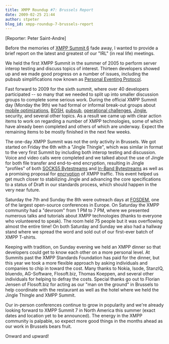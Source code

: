 ```yaml
---
title: XMPP Roundup #7: Brussels Report
date: 2009-02-25 21:44
author: stpeter
blog_id: xmpp-roundup-7-brussels-report
---
```


[Reporter: Peter Saint-Andre]

Before the memories of [XMPP Summit 6](http://xmpp.org/summit/summit6.shtml) fade away, I wanted to provide a brief report on the latest and greatest of our "IRL" (in real life) meetings.

We held the first XMPP Summit in the summer of 2005 to perform server interop testing and discuss topics of interest. Thirteen developers showed up and we made good progress on a number of issues, including the pubsub simplifications now known as [Personal Eventing Protocol](http://xmpp.org/extensions/xep-0163.html).

Fast forward to 2009 for the sixth summit, where over 40 developers participated -- so many that we needed to split up into smaller discussion groups to complete some serious work. During the official XMPP Summit day (Monday the 9th) we had formal or informal break-out groups about [mobile optimizations](http://mail.jabber.org/pipermail/mobile/2009-February/000061.html), [BOSH](http://mail.jabber.org/pipermail/bosh/2009-February/000146.html), [pubsub](http://mail.jabber.org/pipermail/pubsub/2009-February/000086.html), [operational challenges](http://mail.jabber.org/pipermail/operators/2009-February/000390.html), [Jingle](http://mail.jabber.org/pipermail/jingle/2009-February/000542.html), security, and several other topics. As a result we came up with clear action items to work on regarding a number of XMPP technologies, some of which have already been completed and others of which are underway. Expect the remaining items to be mostly finished in the next few weeks.

The one-day XMPP Summit was not the only activity in Brussels. We got started on Friday the 6th with a "Jingle Thingle", which was similar in format to the very first Summit by including both interop testing and discussion. Voice and video calls were completed and we talked about the use of Jingle for both file transfer and end-to-end encryption, resulting in Jingle "profiles" of both [SOCKS5 Bytestreams](http://xmpp.org/extensions/xep-0260.html) and [In-Band Bytestreams](http://xmpp.org/extensions/xep-0261.html) as well as a promising proposal for [encryption](http://xmpp.org/internet-drafts/draft-meyer-xmpp-e2e-encryption-00.html) of XMPP traffic. This event helped us get much closer to stabilizing Jingle and advancing the core specifications to a status of Draft in our standards process, which should happen in the very near future.

Saturday the 7th and Sunday the 8th were outreach days at [FOSDEM](http://fosdem.org/), one of the largest open-source conferences in Europe. On Saturday the XMPP community had a "devroom" from 1 PM to 7 PM, where we presented numerous talks and tutorials about XMPP technologies (thanks to everyone who volunteered to speak). The room held 75 people but it was overflowing almost the entire time! On both Saturday and Sunday we also had a hallway stand where we spread the word and sold out of our first-ever batch of XMPP T-shirts.

Keeping with tradition, on Sunday evening we held an XMPP dinner so that developers could get to know each other on a more personal level. At Summits past the XMPP Standards Foundation has paid for the dinner, but this year we took a more flexible approach by asking individuals and companies to chip in toward the cost. Many thanks to Nokia, Isode, StanzIQ, bluendo, AG-Software, Flosoft.biz, Thomas Koeppen, and several other individuals for helping to defray the costs. Special thanks go out to Florian Jensen of Flosoft.biz for acting as our "man on the ground" in Brussels to help coordinate with the restaurant as well as the hotel where we held the Jingle Thingle and XMPP Summit.

Our in-person conferences continue to grow in popularity and we're already looking forward to XMPP Summit 7 in North America this summer (exact dates and location yet to be announced). The energy in the XMPP community is palpable, so expect more good things in the months ahead as our work in Brussels bears fruit.

Onward and upward!

